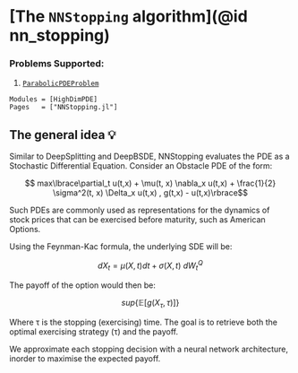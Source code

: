 # [The `NNStopping` algorithm](@id nn_stopping)

### Problems Supported:

 1. [`ParabolicPDEProblem`](@ref)

```@autodocs
Modules = [HighDimPDE]
Pages   = ["NNStopping.jl"]
```

## The general idea 💡

Similar to DeepSplitting and DeepBSDE, NNStopping evaluates the PDE as a Stochastic Differential Equation. Consider an Obstacle PDE of the form:

```math
 max\lbrace\partial_t u(t,x) + \mu(t, x) \nabla_x u(t,x) + \frac{1}{2} \sigma^2(t, x) \Delta_x u(t,x) , g(t,x) - u(t,x)\rbrace
```

Such PDEs are commonly used as representations for the dynamics of stock prices that can be exercised before maturity, such as American Options.

Using the Feynman-Kac formula, the underlying SDE will be:

```math
dX_{t}=\mu(X,t)dt + \sigma(X,t)\ dW_{t}^{Q}
```

The payoff of the option would then be:

```math
sup\lbrace\mathbb{E}[g(X_\tau, \tau)]\rbrace
```

Where τ is the stopping (exercising) time. The goal is to retrieve both the optimal exercising strategy (τ) and the payoff.

We approximate each stopping decision with a neural network architecture, inorder to maximise the expected payoff.
